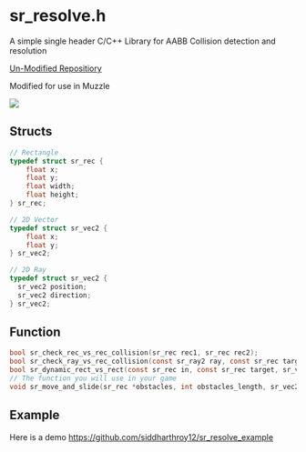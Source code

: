# sr_resolve.h

A simple single header C/C++ Library for AABB Collision detection and resolution

[Un-Modified Repositiory](https://github.com/siddharthroy12/sr_resolve)

Modified for use in Muzzle

![](./demo.gif)

## Structs

```c
// Rectangle
typedef struct sr_rec {
	float x;
	float y;
	float width;
	float height;
} sr_rec;

// 2D Vector
typedef struct sr_vec2 {
	float x;
	float y;
} sr_vec2;

// 2D Ray
typedef struct sr_vec2 {
  sr_vec2 position;
  sr_vec2 direction;
} sr_vec2;
```

## Function
```c
bool sr_check_rec_vs_rec_collision(sr_rec rec1, sr_rec rec2);
bool sr_check_ray_vs_rec_collision(const sr_ray2 ray, const sr_rec target, sr_vec2 *contact_point, sr_vec2 *contact_normal, float *t_hit_near);
bool sr_dynamic_rect_vs_rect(const sr_rec in, const sr_rec target, sr_vec2 vel, sr_vec2 *contact_point, sr_vec2 *contact_normal, float *contact_time, float delta)
// The function you will use in your game
void sr_move_and_slide(sr_rec *obstacles, int obstacles_length, sr_vec2 hitbox, sr_vec2 *vel, sr_vec2 *pos , float delta);
```

## Example
Here is a demo
https://github.com/siddharthroy12/sr_resolve_example
